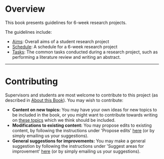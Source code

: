 # Overview

This book presents guidelines for 6-week research projects.

The guidelines include:

- [Aims](../aims): Overall aims of a student research project
- [Schedule](../schedule): A schedule for a 6-week research project
- [Tasks](../tasks): The common tasks conducted during a research project, such as performing a literature review and writing an abstract.

---

# Contributing

Supervisors and students are most welcome to contribute to this project (as described in [About this Book](../about)). You may wish to contribute:
- **Content on new topics:** You may have your own ideas for new topics to be included in the book, or you might want to contribute towards writing on [these topics](https://github.com/peterhcharlton/project_guidelines/issues/1) which we think should be included.
- **Modifications to existing content:** You may propose edits to existing content, by following the instructions under 'Propose edits' [here](../contributing) (or by simply emailing us your suggestions).
- **General suggestions for improvements:** You may make a general suggestion by following the instructions under 'Suggest areas for improvement' [here](../contributing) (or by simply emailing us your suggestions).
